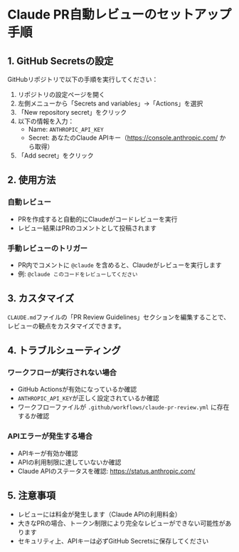 # Claude PR自動レビューのセットアップ手順

## 1. GitHub Secretsの設定

GitHubリポジトリで以下の手順を実行してください：

1. リポジトリの設定ページを開く
2. 左側メニューから「Secrets and variables」→「Actions」を選択
3. 「New repository secret」をクリック
4. 以下の情報を入力：
   - Name: `ANTHROPIC_API_KEY`
   - Secret: あなたのClaude APIキー（https://console.anthropic.com/ から取得）
5. 「Add secret」をクリック

## 2. 使用方法

### 自動レビュー

- PRを作成すると自動的にClaudeがコードレビューを実行
- レビュー結果はPRのコメントとして投稿されます

### 手動レビューのトリガー

- PR内でコメントに `@claude` を含めると、Claudeがレビューを実行します
- 例: `@claude このコードをレビューしてください`

## 3. カスタマイズ

`CLAUDE.md`ファイルの「PR Review Guidelines」セクションを編集することで、レビューの観点をカスタマイズできます。

## 4. トラブルシューティング

### ワークフローが実行されない場合

- GitHub Actionsが有効になっているか確認
- `ANTHROPIC_API_KEY`が正しく設定されているか確認
- ワークフローファイルが `.github/workflows/claude-pr-review.yml` に存在するか確認

### APIエラーが発生する場合

- APIキーが有効か確認
- APIの利用制限に達していないか確認
- Claude APIのステータスを確認: https://status.anthropic.com/

## 5. 注意事項

- レビューには料金が発生します（Claude APIの利用料金）
- 大きなPRの場合、トークン制限により完全なレビューができない可能性があります
- セキュリティ上、APIキーは必ずGitHub Secretsに保存してください
